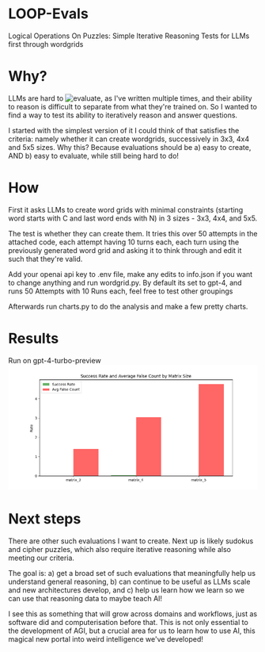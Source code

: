 # LOOP-Evals
Logical Operations On Puzzles: Simple Iterative Reasoning Tests for LLMs first through wordgrids

# Why?
LLMs are hard to ![evaluate](https://www.strangeloopcanon.com/p/evaluations-are-all-we-need), as I've written multiple times, and their ability to reason is difficult to separate from what they're trained on. So I wanted to find a way to test its ability to iteratively reason and answer questions. 

I started with the simplest version of it I could think of that satisfies the criteria: namely whether it can create wordgrids, successively in 3x3, 4x4 and 5x5 sizes. Why this? Because evaluations should be a) easy to create, AND b) easy to evaluate, while still being hard to do!

# How
First it asks LLMs to create word grids with minimal constraints (starting word starts with C and last word ends with N) in 3 sizes - 3x3, 4x4, and 5x5.

The test is whether they can create them. It tries this over 50 attempts in the attached code, each attempt having 10 turns each, each turn using the previously generated word grid and asking it to think through and edit it such that they're valid.

Add your openai api key to .env file, make any edits to info.json if you want to change anything and run wordgrid.py. By default its set to gpt-4, and runs 50 Attempts with 10 Runs each, feel free to test other groupings 

Afterwards run charts.py to do the analysis and make a few pretty charts.

# Results
Run on gpt-4-turbo-preview
![Surprised? I was](charts/success_and_avg_false_count.png)

# Next steps
There are other such evaluations I want to create. Next up is likely sudokus and cipher puzzles, which also require iterative reasoning while also meeting our criteria.

The goal is: a) get a broad set of such evaluations that meaningfully help us understand general reasoning, b) can continue to be useful as LLMs scale and new architectures develop, and c) help us learn how we learn so we can use that reasoning data to maybe teach AI! 

I see this as something that will grow across domains and workflows, just as software did and computerisation before that. This is not only essential to the development of AGI, but a crucial area for us to learn how to use AI, this magical new portal into weird intelligence we've developed!
